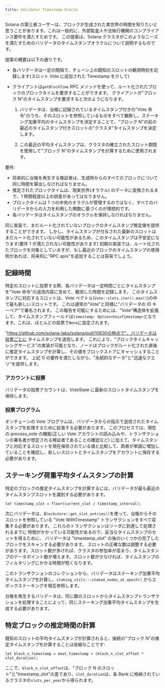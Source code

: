 ```yaml
---
title: Validator Timestamp Oracle
---
```


Solana の第三者ユーザーは、ブロックが生成された実世界の時間を知りたいと思うことがあります。これは一般的に、外部監査人や法執行機関のコンプライアンス要件を満たすためです。 この提案は、Solana クラスタがこのようなニーズを満たすためのバリデータのタイムスタンプオラクルについて説明するものです。

提案の概要は以下の通りです。

- 各バリデータは一定の間隔で、チェーン上の既知のスロットの観測時刻を記録します(スロット Vote に追加された Timestamp を介して)
- クライアントは`getBlockTime` RPC メソッドを使って、ルート化されたブロックのブロックタイムを要求することができます。 クライアントが"ブロック N"のタイムスタンプを要求すると次のようになります。

  1. バリデータは、台帳に記録されているタイムスタンプ付きの"Vote 命令"のうち、そのスロットを参照しているものをすべて観察し、ステーキング加重平均のタイムスタンプを決定することで、"ブロック N"の前の最近のタイムスタンプ付きスロットの"クラスタ"タイムスタンプを決定します。

  2. この最近の平均タイムスタンプは、クラスタの確立されたスロット期間を使用して"ブロック N"のタイムスタンプを計算するために使用されます。

要件:

- 将来的に台帳を再生する検証者は、生成時からのすべてのブロックについて同じ時間を算出しなければなりません。
- 推定されたブロックタイムは、現実世界(オラクル) のデータに変換されるまで、1 時間程度以上の誤差があってはなりません。
- ブロックタイムは 1 つの中央のオラクルが管理するのではなく、すべてのバリデータからの入力を利用した関数に基づくのが理想的です。
- 各バリデータはタイムスタンプのオラクルを保持しなければなりません。

同じ実装で、まだルート化されていないブロックのタイムスタンプ推定値を提供することができます。 しかし、タイムスタンプが付与された最新のスロットはまだルート化されていない可能性があるため、このタイムスタンプは不安定になります(要件 1 が満たされない可能性があります) 初期の実装では、ルート化されたブロックを対象としていますが、もし最近のブロックのタイムスタンプの使用例があれば、将来的に"RPC apis"を追加することは容易でしょう。

## 記録時間

特定のスロットに投票する際、各バリデータは一定時間ごとにタイムスタンプを"Vote 命令"の送信内容に含めて、観測した時間を記録します。 このタイムスタンプに対応するスロットは、Vote ベクトル(`Vote::slots.iter().max()`)の中で最も新しいスロットです。 これは通常の"Vote"と同様に"バリデータの ID キーペア"で署名されます。 この報告を可能にするためには、"Vote"構造体を拡張して、タイムスタンプフィールドは`timestamp: Option<UnixTimestamp>`となります。これは、ほとんどの投票で`None`に設定されます。

"https://github.com/solana-labs/solana/pull/10630の時点で"、バリデータは投票ごとに タイムスタンプを送信します。 これにより、"ブロックタイムキャッシングサービス"の実装が可能となり、ノードはブロックがルート化された直後に推定タイムスタンプを計算し、その値をブロックストアにキャッシュすることができます。 上記 1) の要件を満たしながら、"永続的なデータ"と"迅速なクエリ"を提供します。

### アカウントに投票

バリデータの投票アカウントは、VoteState に最新のスロットタイムスタンプを保持します。

### 投票プログラム

オンチェーンの Vote プログラムは、バリデータからの指示で送信されたタイムスタンプを処理するために拡張する必要があります。 このプロセスでは、現在の process_vote の機能(正しい Vote アカウントの読み込みや、トランザクションの署名者が想定される検証者であることの確認など) に加えて、タイムスタンプと対応するスロットを現在保存されている値と比較して、両者が単調に増加していることを確認し、新しいスロットとタイムスタンプをアカウントに保存する必要があります。

## ステーキング荷重平均タイムスタンプの計算

特定のブロックの推定タイムスタンプを計算するには、バリデータが最も最近のタイムスタンプスロットを識別する必要があります。

```text
let timestamp_slot = floor(current_slot / timestamp_interval);
```

次にバリデータは、`Blockstore::get_slot_entries()`を使って、台帳からそのスロットを参照している "Vote WithTimestamp" トランザクションをすべて収集する必要があります。 これらのトランザクションはリーダに到達して処理されるまでに 時間がかかっている可能性があるので、妥当なタイムスタンプのセットを得るために、 バリデータは "timestamp_slot" の後のいくつかの完了したブロックをスキャンする必要があります。 スロットの正確な数は調整する必要があります。スロット数が多ければ、クラスタの参加率が高まり、タイムスタンプのデータポイント数が増えます。スロット数が少なければ、タイムスタンプのフィルタリングにかかる時間が短くなります。

このトランザクションのコレクションから、バリデータはステーキング加重平均タイムスタンプを計算し、`staking_utils:::staked_nodes_at_epoch()` からエポックステーキングを相互参照します。

台帳を再生するバリデータは、同じ数のスロットからタイムスタンプトランザクションを処理することによって、同じステーキング加重平均タイムスタンプを生成する必要があります。

## 特定ブロックの推定時間の計算

既知のスロットの平均タイムスタンプが計算されると、後続の"ブロック N"の推定タイムスタンプを計算することは些細なことです:

```text
let block_n_timestamp = meat_timestamp + (block_n_slot_offset * slot_duration);
```

ここで、`block_n_slot_offset`は、"ブロック N のスロット"と"timestamp_slot"の差であり、`slot_duration`は、各 Bank に格納されているクラスタの`slots_per_year`から得られます。
